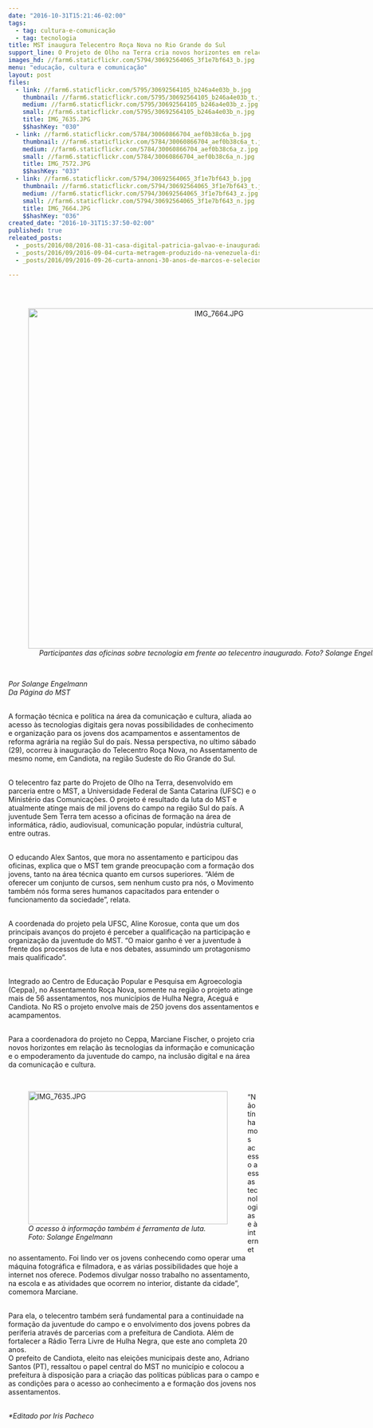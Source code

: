 ```yaml
---
date: "2016-10-31T15:21:46-02:00"
tags:
  - tag: cultura-e-comunicação
  - tag: tecnologia
title: MST inaugura Telecentro Roça Nova no Rio Grande do Sul
support_line: O Projeto de Olho na Terra cria novos horizontes em relação às tecnologias da informação e comunicação e empodera a juventude do campo para atua na área da comunicação e cultura
images_hd: //farm6.staticflickr.com/5794/30692564065_3f1e7bf643_b.jpg
menu: "educação, cultura e comunicação"
layout: post
files:
  - link: //farm6.staticflickr.com/5795/30692564105_b246a4e03b_b.jpg
    thumbnail: //farm6.staticflickr.com/5795/30692564105_b246a4e03b_t.jpg
    medium: //farm6.staticflickr.com/5795/30692564105_b246a4e03b_z.jpg
    small: //farm6.staticflickr.com/5795/30692564105_b246a4e03b_n.jpg
    title: IMG_7635.JPG
    $$hashKey: "030"
  - link: //farm6.staticflickr.com/5784/30060866704_aef0b38c6a_b.jpg
    thumbnail: //farm6.staticflickr.com/5784/30060866704_aef0b38c6a_t.jpg
    medium: //farm6.staticflickr.com/5784/30060866704_aef0b38c6a_z.jpg
    small: //farm6.staticflickr.com/5784/30060866704_aef0b38c6a_n.jpg
    title: IMG_7572.JPG
    $$hashKey: "033"
  - link: //farm6.staticflickr.com/5794/30692564065_3f1e7bf643_b.jpg
    thumbnail: //farm6.staticflickr.com/5794/30692564065_3f1e7bf643_t.jpg
    medium: //farm6.staticflickr.com/5794/30692564065_3f1e7bf643_z.jpg
    small: //farm6.staticflickr.com/5794/30692564065_3f1e7bf643_n.jpg
    title: IMG_7664.JPG
    $$hashKey: "036"
created_date: "2016-10-31T15:37:50-02:00"
published: true
releated_posts:
  - _posts/2016/08/2016-08-31-casa-digital-patricia-galvao-e-inaugurada-no-parana.md
  - _posts/2016/09/2016-09-04-curta-metragem-produzido-na-venezuela-discute-a-relacao-do-campones-com-a-terra.md
  - _posts/2016/09/2016-09-26-curta-annoni-30-anos-de-marcos-e-selecionado-para-seu-quarto-festival-no-pais.md

---
```

<p>&nbsp;</p>

<div style="text-align:center">
<figure class="image" style="display:inline-block"><img alt="IMG_7664.JPG" height="683" src="//farm6.staticflickr.com/5794/30692564065_3f1e7bf643_b.jpg" width="750" />
<figcaption><em>Participantes das oficinas sobre tecnologia em frente ao telecentro inaugurado. Foto? Solange Engelmann</em></figcaption>
</figure>
</div>

<p><br />
<em>Por Solange Engelmann<br />
Da P&aacute;gina do MST</em></p>

<p><br />
A forma&ccedil;&atilde;o t&eacute;cnica e pol&iacute;tica na &aacute;rea da comunica&ccedil;&atilde;o e cultura, aliada ao acesso &agrave;s tecnologias digitais gera novas possibilidades de conhecimento e organiza&ccedil;&atilde;o para os jovens dos acampamentos e assentamentos de reforma agr&aacute;ria na regi&atilde;o Sul do pa&iacute;s. Nessa perspectiva, no ultimo s&aacute;bado (29), ocorreu &agrave; inaugura&ccedil;&atilde;o do Telecentro Ro&ccedil;a Nova, no Assentamento de mesmo nome, em Candiota, na regi&atilde;o Sudeste do Rio Grande do Sul.</p>

<p><br />
O telecentro faz parte do Projeto de Olho na Terra, desenvolvido em parceria entre o MST, a Universidade Federal de Santa Catarina (UFSC) e o Minist&eacute;rio das Comunica&ccedil;&otilde;es. O projeto &eacute; resultado da luta do MST e atualmente atinge mais de mil jovens do campo na regi&atilde;o Sul do pa&iacute;s. A juventude Sem Terra tem acesso a oficinas de forma&ccedil;&atilde;o na &aacute;rea de inform&aacute;tica, r&aacute;dio, audiovisual, comunica&ccedil;&atilde;o popular, ind&uacute;stria cultural, entre outras.</p>

<p><br />
O educando Alex Santos, que mora no assentamento e participou das oficinas, explica que o MST tem grande preocupa&ccedil;&atilde;o com a forma&ccedil;&atilde;o dos jovens, tanto na &aacute;rea t&eacute;cnica quanto em cursos superiores. &ldquo;Al&eacute;m de oferecer um conjunto de cursos, sem nenhum custo pra n&oacute;s, o Movimento tamb&eacute;m n&oacute;s forma seres humanos capacitados para entender o funcionamento da sociedade&rdquo;, relata.</p>

<p><br />
A coordenada do projeto pela UFSC, Aline Korosue, conta que um dos principais avan&ccedil;os do projeto &eacute; perceber a qualifica&ccedil;&atilde;o na participa&ccedil;&atilde;o e organiza&ccedil;&atilde;o da juventude do MST. &ldquo;O maior ganho &eacute; ver a juventude &agrave; frente dos processos de luta e nos debates, assumindo um protagonismo mais qualificado&rdquo;.</p>

<p><br />
Integrado ao Centro de Educa&ccedil;&atilde;o Popular e Pesquisa em Agroecologia (Ceppa), no Assentamento Ro&ccedil;a Nova, somente na regi&atilde;o o projeto atinge mais de 56 assentamentos, nos munic&iacute;pios de Hulha Negra, Acegu&aacute; e Candiota. No RS o projeto envolve mais de 250 jovens dos assentamentos e acampamentos.</p>

<p><br />
Para a coordenadora do projeto no Ceppa, Marciane Fischer, o projeto cria novos horizontes em rela&ccedil;&atilde;o &agrave;s tecnologias da informa&ccedil;&atilde;o e comunica&ccedil;&atilde;o e o empoderamento da juventude do campo, na inclus&atilde;o digital e na &aacute;rea da comunica&ccedil;&atilde;o e cultura.<br />
&nbsp;</p>

<figure class="image" style="float:left"><img alt="IMG_7635.JPG" height="267" src="//farm6.staticflickr.com/5795/30692564105_b246a4e03b_b.jpg" width="400" />
<figcaption><em>O acesso &agrave; informa&ccedil;&atilde;o tamb&eacute;m &eacute; ferramenta de luta.<br />
Foto: Solange Engelmann</em></figcaption>
</figure>

<p><br />
&ldquo;N&atilde;o t&iacute;nhamos acesso a essas tecnologias e &agrave; internet no assentamento. Foi lindo ver os jovens conhecendo como operar uma m&aacute;quina fotogr&aacute;fica e filmadora, e as v&aacute;rias possibilidades que hoje a internet nos oferece. Podemos divulgar nosso trabalho no assentamento, na escola e as atividades que ocorrem no interior, distante da cidade&rdquo;, comemora Marciane.</p>

<p><br />
Para ela, o telecentro tamb&eacute;m ser&aacute; fundamental para a continuidade na forma&ccedil;&atilde;o da juventude do campo e o envolvimento dos jovens pobres da periferia atrav&eacute;s de parcerias com a prefeitura de Candiota. Al&eacute;m de fortalecer a R&aacute;dio Terra Livre de Hulha Negra, que este ano completa 20 anos.<br />
O prefeito de Candiota, eleito nas elei&ccedil;&otilde;es municipais deste ano, Adriano Santos (PT), ressaltou o papel central do MST no munic&iacute;pio e colocou a prefeitura &agrave; disposi&ccedil;&atilde;o para a cria&ccedil;&atilde;o das pol&iacute;ticas p&uacute;blicas para o campo e as condi&ccedil;&otilde;es para o acesso ao conhecimento a e forma&ccedil;&atilde;o dos jovens nos assentamentos.</p>

<p><br />
<em>*Editado por Iris Pacheco</em></p>
